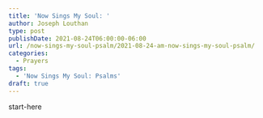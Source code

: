 ```yaml
---
title: 'Now Sings My Soul: '
author: Joseph Louthan
type: post
publishDate: 2021-08-24T06:00:00-06:00
url: /now-sings-my-soul-psalm/2021-08-24-am-now-sings-my-soul-psalm/
categories:
  - Prayers
tags:
  - 'Now Sings My Soul: Psalms'
draft: true
---
```

<div style="font-variant: small-caps;">

</div>
    start-here
